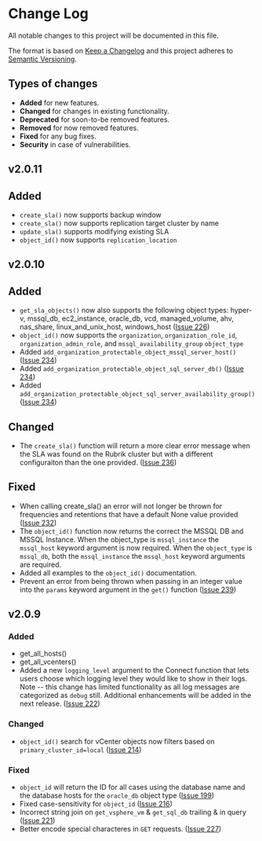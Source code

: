 # Change Log

All notable changes to this project will be documented in this file.

The format is based on [Keep a Changelog](http://keepachangelog.com/)
and this project adheres to [Semantic Versioning](http://semver.org/).

## Types of changes

- **Added** for new features.
- **Changed** for changes in existing functionality.
- **Deprecated** for soon-to-be removed features.
- **Removed** for now removed features.
- **Fixed** for any bug fixes.
- **Security** in case of vulnerabilities.

## v2.0.11

## Added

- `create_sla()` now supports backup window
- `create_sla()` now supports replication target cluster by name
- `update_sla()` supports modifying existing SLA
- `object_id()` now supports `replication_location`

## v2.0.10

## Added

- `get_sla_objects()` now also supports the following object types: hyper-v, mssql_db, ec2_instance, oracle_db, vcd, managed_volume, ahv, nas_share, linux_and_unix_host, windows_host ([Issue 226](https://github.com/rubrikinc/rubrik-sdk-for-python/issues/226))
- `object_id()` now supports the `organization`, `organization_role_id`, `organization_admin_role`, and `mssql_availability_group` `object_type`
- Added `add_organization_protectable_object_mssql_server_host()` ([Issue 234](https://github.com/rubrikinc/rubrik-sdk-for-python/issues/234))
- Added `add_organization_protectable_object_sql_server_db()` ([Issue 234](https://github.com/rubrikinc/rubrik-sdk-for-python/issues/234))
- Added `add_organization_protectable_object_sql_server_availability_group()` ([Issue 234](https://github.com/rubrikinc/rubrik-sdk-for-python/issues/234))

## Changed

- The `create_sla()` function will return a more clear error message when the SLA was found on the Rubrik cluster but with a different configuraiton than the one provided. ([Issue 236](https://github.com/rubrikinc/rubrik-sdk-for-python/issues/236))

## Fixed

- When calling create_sla() an error will not longer be thrown for frequencies and retentions that have a default None value provided ([Issue 232](https://github.com/rubrikinc/rubrik-sdk-for-python/issues/232))
- The `object_id()` function now returns the correct the MSSQL DB and MSSQL Instance. When the object_type is `mssql_instance` the `mssql_host` keyword argument is now required. When the `object_type` is `mssql_db`, both the `mssql_instance` the `mssql_host` keyword arguments are required. 
- Added all examples to the `object_id()` documentation.
- Prevent an error from being thrown when passing in an integer value into the `params` keyword argument in the `get()` function ([Issue 239](https://github.com/rubrikinc/rubrik-sdk-for-python/issues/236))

## v2.0.9

### Added

- get_all_hosts()
- get_all_vcenters()
- Added a new `logging_level` argument to the Connect function that lets users choose which logging level they would like to show in their logs. Note -- this change has limited functionality as all log messages are categorized as `debug` still. Additional enhancements will be added in the next release. ([Issue 222](https://github.com/rubrikinc/rubrik-sdk-for-python/issues/222))

### Changed

- `object_id()` search for vCenter objects now filters based on `primary_cluster_id=local` ([Issue 214](https://github.com/rubrikinc/rubrik-sdk-for-python/issues/214))

### Fixed

- `object_id` will return the ID for all cases using the database name and the database hosts for the `oracle_db` object type ([Issue 199](https://github.com/rubrikinc/rubrik-sdk-for-python/issues/199)) 
- Fixed case-sensitivity for `object_id` ([Issue 216](https://github.com/rubrikinc/rubrik-sdk-for-python/issues/216))
- Incorrect string join on `get_vsphere_vm` & `get_sql_db` trailing & in query ([Issue 221](https://github.com/rubrikinc/rubrik-sdk-for-python/issues/221))
- Better encode special characteres in `GET` requests. ([Issue 227](https://github.com/rubrikinc/rubrik-sdk-for-python/issues/227))
